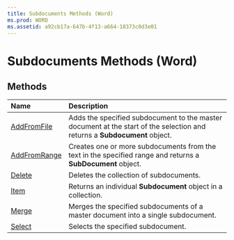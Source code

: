 ```yaml
---
title: Subdocuments Methods (Word)
ms.prod: WORD
ms.assetid: a92cb17a-647b-4f13-a664-18373c0d3e01
---
```



# Subdocuments Methods (Word)

## Methods



|**Name**|**Description**|
|:-----|:-----|
|[AddFromFile](subdocuments-addfromfile-method-word.md)|Adds the specified subdocument to the master document at the start of the selection and returns a  **Subdocument** object.|
|[AddFromRange](subdocuments-addfromrange-method-word.md)|Creates one or more subdocuments from the text in the specified range and returns a  **SubDocument** object.|
|[Delete](subdocuments-delete-method-word.md)|Deletes the collection of subdocuments.|
|[Item](subdocuments-item-method-word.md)|Returns an individual  **Subdocument** object in a collection.|
|[Merge](subdocuments-merge-method-word.md)|Merges the specified subdocuments of a master document into a single subdocument.|
|[Select](subdocuments-select-method-word.md)|Selects the specified subdocument.|

